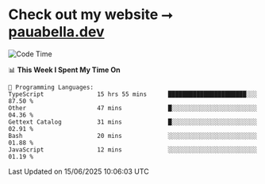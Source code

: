 # Check out my website ⭢ [pauabella.dev](https://pauabella.dev)

<!--START_SECTION:waka-->
![Code Time](http://img.shields.io/badge/Code%20Time-4%2C532%20hrs%2010%20mins-blue)

📊 **This Week I Spent My Time On** 

```text
💬 Programming Languages: 
TypeScript               15 hrs 55 mins      ██████████████████████░░░   87.50 % 
Other                    47 mins             █░░░░░░░░░░░░░░░░░░░░░░░░   04.36 % 
Gettext Catalog          31 mins             █░░░░░░░░░░░░░░░░░░░░░░░░   02.91 % 
Bash                     20 mins             ░░░░░░░░░░░░░░░░░░░░░░░░░   01.88 % 
JavaScript               12 mins             ░░░░░░░░░░░░░░░░░░░░░░░░░   01.19 % 
```


 Last Updated on 15/06/2025 10:06:03 UTC
<!--END_SECTION:waka-->
